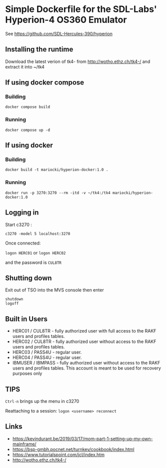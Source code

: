 # Simple Dockerfile for the SDL-Labs' Hyperion-4 OS360 Emulator
See https://github.com/SDL-Hercules-390/hyperion

## Installing the runtime
Download the latest verion of tk4- from http://wotho.ethz.ch/tk4-/ and extract it into ~/tk4

## If using docker compose
### Building
`docker compose build`
### Running
`docker compose up -d`

## If using docker
### Building
`docker build -t mariocki/hyperion-docker:1.0 .`
### Running
`docker run -p 3270:3270 --rm -itd -v ~/tk4:/tk4 mariocki/hyperion-docker:1.0`

## Logging in
Start c3270 :

`c3270 -model 5 localhost:3270`

Once connected:

`logon HERC01` or `logon HERC02`

and the password is `CUL8TR`

## Shutting down

Exit out of TSO into the MVS console then enter

```
shutdown
logoff
```

## Built in Users
* HERC01 / CUL8TR - fully authorized user with full access to the RAKF users and profiles tables.
* HERC02 / CUL8TR - fully authorized user without access to the RAKF users and profiles tables.
* HERC03 / PASS4U - regular user.
* HERC04 / PASS4U - regular user.
* IBMUSER / IBMPASS - fully authorized user without access to the RAKF users and profiles tables. This account is meant to be used for recovery purposes only

## TIPS
`Ctrl-n` brings up the menu in c3270

Reattaching to a session:
`logon <username> reconnect`

## Links
* https://kevindurant.be/2019/03/17/mom-part-1-setting-up-my-own-mainframe/
* https://bsp-gmbh.pocnet.net/turnkey/cookbook/index.html
* https://www.tutorialspoint.com/jcl/index.htm
* http://wotho.ethz.ch/tk4-/

